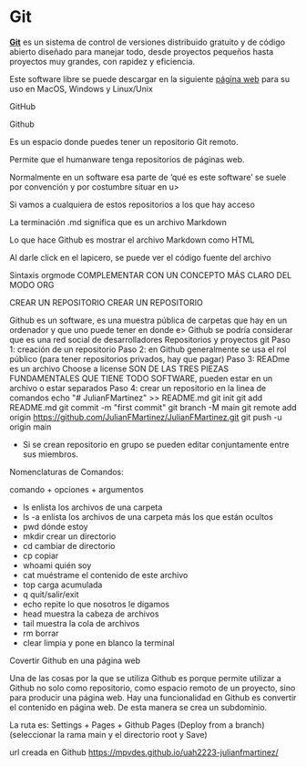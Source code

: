 # Git
[**Git**](https://www.git-scm.com/) es un sistema de control de versiones distribuido gratuito y de código abierto diseñado para manejar todo, desde proyectos pequeños hasta proyectos muy grandes, con rapidez y eficiencia.

Este software libre se puede descargar en la siguiente [página web](https://www.git-scm.com/download/) para su uso en MacOS, Windows y Linux/Unix

GitHub


Github

Es un espacio donde puedes tener un repositorio Git remoto.

Permite que el humanware tenga repositorios de páginas web.

Normalmente en un software esa parte de ‘qué es este software’ se suele por convención y por costumbre situar en u>

Si vamos a cualquiera de estos repositorios a los que hay acceso

La terminación .md significa que es un archivo Markdown

Lo que hace Github es mostrar el archivo Markdown como HTML 

Al darle click en el lapicero, se puede ver el código fuente del archivo

Sintaxis orgmode COMPLEMENTAR CON UN CONCEPTO MÁS CLARO DEL MODO ORG

CREAR UN REPOSITORIO
CREAR UN REPOSITORIO

Github es un software, es una muestra pública de carpetas que hay en un ordenador y que uno puede tener en donde e>
Github se podría considerar que es una red social de desarrolladores 
Repositorios y proyectos git
Paso 1: creación de un repositorio
Paso 2: en Github generalmente se usa el rol público (para tener repositorios privados, hay que pagar)
Paso 3: READme es un archivo 
Choose a license 
SON DE LAS TRES PIEZAS FUNDAMENTALES QUE TIENE TODO SOFTWARE, pueden estar en un archivo o estar separados
Paso 4: crear un repositorio en la linea de comandos
echo "# JulianFMartinez" >> README.md
        git init
        git add README.md
        git commit -m "first commit"
        git branch -M main
        git remote add origin https://github.com/JulianFMartinez/JulianFMartinez.git
        git push -u origin main

- Si se crean repositorio en grupo se pueden editar conjuntamente entre sus miembros.

Nomenclaturas de Comandos:

comando + opciones + argumentos

- ls            enlista los archivos de una carpeta
- ls -a         enlista los archivos de una carpeta más los que están ocultos
- pwd           dónde estoy
- mkdir         crear un directorio
- cd            cambiar de directorio
- cp            copiar
- whoami        quién soy
- cat           muéstrame el contenido de este archivo
- top           carga acumulada
- q             quit/salir/exit
- echo          repite lo que nosotros le digamos
- head          muestra la cabeza de archivos
- tail          muestra la cola de archivos
- rm            borrar
- clear         limpia y pone en blanco la terminal

Covertir Github en una página web

Una de las cosas por la que se utiliza Github es porque permite utilizar a Github no solo como repositorio, como espacio remoto de un proyecto, sino para  producir una página web.
Hay una funcionalidad en Github es convertir el contenido en página web. De esta manera se crea un subdominio.

La ruta es: Settings + Pages + Github Pages (Deploy from a branch) (seleccionar la rama main y el directorio root y Save)

url creada en Github https://mpvdes.github.io/uah2223-julianfmartinez/

